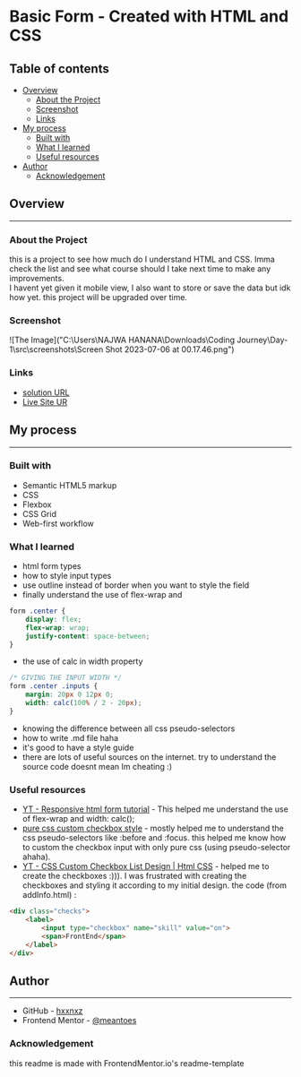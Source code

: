 # Basic Form - Created with HTML and CSS

## Table of contents

- [Overview](#overview)
  - [About the Project](#About-the-Project)
  - [Screenshot](#screenshot)
  - [Links](#links)
- [My process](#my-process)
  - [Built with](#built-with)
  - [What I learned](#what-i-learned)
  - [Useful resources](#useful-resources)
- [Author](#author)
    - [Acknowledgement](#Acknowledgement)


## Overview
---

### About the Project
this is a project to see how much do I understand HTML and CSS. Imma check the list and see what course should I take next time to make any improvements.\
I havent yet given it mobile view, I also want to store or save the data but idk how yet. this project will be upgraded over time. <July sixth>

### Screenshot
![The Image]("C:\Users\NAJWA HANANA\Downloads\Coding Journey\Day-1\src\screenshots\Screen Shot 2023-07-06 at 00.17.46.png")

### Links

- [solution URL](https://github.com/hxnnxz/Basic-Form-With-HTML-and-CSS)
- [Live Site UR](https://your-live-site-url.com)


## My process
---

### Built with

- Semantic HTML5 markup
- CSS
- Flexbox
- CSS Grid
- Web-first workflow

### What I learned

- html form types
- how to style input types
- use outline instead of border when you want to style the field
- finally understand the use of flex-wrap and
```css
form .center {
    display: flex;
    flex-wrap: wrap;
    justify-content: space-between;
}
```

- the use of calc in width property

```css
/* GIVING THE INPUT WIDTH */
form .center .inputs {
    margin: 20px 0 12px 0;
    width: calc(100% / 2 - 20px);
}
```
- knowing the difference between all css pseudo-selectors
- how to write .md file haha
- it's good to have a style guide
- there are lots of useful sources on the internet. try to understand the source code doesnt mean Im cheating :)


### Useful resources

- [YT - Responsive html form tutorial](https://youtu.be/okbByPWS1Xc) - This helped me understand the use of flex-wrap and width: calc();
- [pure css custom checkbox style](https://moderncss.dev/pure-css-custom-checkbox-style/) - mostly helped me to understand the css pseudo-selectors like :before and :focus. this helped me know how to custom the checkbox input with only pure css (using pseudo-selector ahaha).
- [YT - CSS Custom Checkbox List Design | Html CSS](https://youtu.be/jtf6NESiXW8) - helped me to create the checkboxes :))). I was frustrated with creating the checkboxes and styling it according to my initial design. the code (from addInfo.html) :
```html
<div class="checks">
    <label>
        <input type="checkbox" name="skill" value="on">
        <span>FrontEnd</span>
    </label>
</div>
```

## Author
---

- GitHub - [hxxnxz](https://github.com/hxnnxz)
- Frontend Mentor - [@meantoes](https://www.frontendmentor.io/profile/meantoes)

### Acknowledgement
this readme is made with FrontendMentor.io's readme-template
